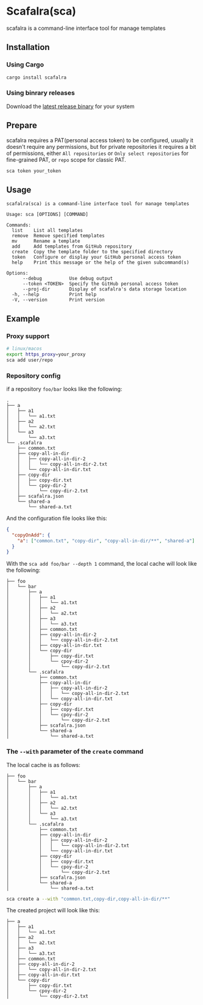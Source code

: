 # Scafalra(sca)

scafalra is a command-line interface tool for manage templates

## Installation

### Using Cargo

```bash
cargo install scafalra
```

### Using binrary releases

Download the [latest release binary](https://github.com/shixinhuang99/scafalra/releases) for your system

## Prepare

scafalra requires a PAT(personal access token) to be configured, usually it doesn't require any permissions, but for private repositories it requires a bit of permissions, either `All repositories` or `Only select repositories` for fine-grained PAT, or `repo` scope for classic PAT.

```bash
sca token your_token
```

## Usage

```
scafalra(sca) is a command-line interface tool for manage templates

Usage: sca [OPTIONS] [COMMAND]

Commands:
  list    List all templates
  remove  Remove specified templates
  mv      Rename a template
  add     Add templates from GitHub repository
  create  Copy the template folder to the specified directory
  token   Configure or display your GitHub personal access token
  help    Print this message or the help of the given subcommand(s)

Options:
      --debug          Use debug output
      --token <TOKEN>  Specify the GitHub personal access token
      --proj-dir       Display of scafalra's data storage location
  -h, --help           Print help
  -V, --version        Print version
```

## Example

### Proxy support

```bash
# linux/macos
export https_proxy=your_proxy
sca add user/repo
```

### Repository config

if a repository `foo/bar` looks like the following:

```
.
├── a
│   ├── a1
│   │   └── a1.txt
│   ├── a2
│   │   └── a2.txt
│   └── a3
│       └── a3.txt
└── .scafalra
    ├── common.txt
    ├── copy-all-in-dir
    │   ├── copy-all-in-dir-2
    │   │   └── copy-all-in-dir-2.txt
    │   └── copy-all-in-dir.txt
    ├── copy-dir
    │   ├── copy-dir.txt
    │   └── cpoy-dir-2
    │       └── copy-dir-2.txt
    ├── scafalra.json
    └── shared-a
        └── shared-a.txt
```

And the configuration file looks like this:

```json
{
  "copyOnAdd": {
    "a": ["common.txt", "copy-dir", "copy-all-in-dir/**", "shared-a"]
  }
}
```

With the `sca add foo/bar --depth 1` command, the local cache will look like the following:

```
├── foo
│   └── bar
│       ├── a
│       │   ├── a1
│       │   │   └── a1.txt
│       │   ├── a2
│       │   │   └── a2.txt
│       │   ├── a3
│       │   │   └── a3.txt
│       │   ├── common.txt
│       │   ├── copy-all-in-dir-2
│       │   │   └── copy-all-in-dir-2.txt
│       │   ├── copy-all-in-dir.txt
│       │   └── copy-dir
│       │       ├── copy-dir.txt
│       │       └── cpoy-dir-2
│       │           └── copy-dir-2.txt
│       └── .scafalra
│           ├── common.txt
│           ├── copy-all-in-dir
│           │   ├── copy-all-in-dir-2
│           │   │   └── copy-all-in-dir-2.txt
│           │   └── copy-all-in-dir.txt
│           ├── copy-dir
│           │   ├── copy-dir.txt
│           │   └── cpoy-dir-2
│           │       └── copy-dir-2.txt
│           ├── scafalra.json
│           └── shared-a
│               └── shared-a.txt
```

### The `--with` parameter of the `create` command

The local cache is as follows:

```
├── foo
│   └── bar
│       ├── a
│       │   ├── a1
│       │   │   └── a1.txt
│       │   ├── a2
│       │   │   └── a2.txt
│       │   └── a3
│       │       └── a3.txt
│       └── .scafalra
│           ├── common.txt
│           ├── copy-all-in-dir
│           │   ├── copy-all-in-dir-2
│           │   │   └── copy-all-in-dir-2.txt
│           │   └── copy-all-in-dir.txt
│           ├── copy-dir
│           │   ├── copy-dir.txt
│           │   └── cpoy-dir-2
│           │       └── copy-dir-2.txt
│           ├── scafalra.json
│           └── shared-a
│               └── shared-a.txt
```

```bash
sca create a --with "common.txt,copy-dir,copy-all-in-dir/**"
```

The created project will look like this:

```
├── a
│   ├── a1
│   │   └── a1.txt
│   ├── a2
│   │   └── a2.txt
│   ├── a3
│   │   └── a3.txt
│   ├── common.txt
│   ├── copy-all-in-dir-2
│   │   └── copy-all-in-dir-2.txt
│   ├── copy-all-in-dir.txt
│   └── copy-dir
│       ├── copy-dir.txt
│       └── cpoy-dir-2
│           └── copy-dir-2.txt
```
